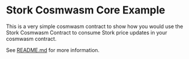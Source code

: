 # Stork Cosmwasm Core Example

This is a very simple cosmwasm contract to show how you would use the Stork Cosmwasm Contract to consume Stork price updates in your cosmwasm contract.

See [README.md](../README.md) for more information.
